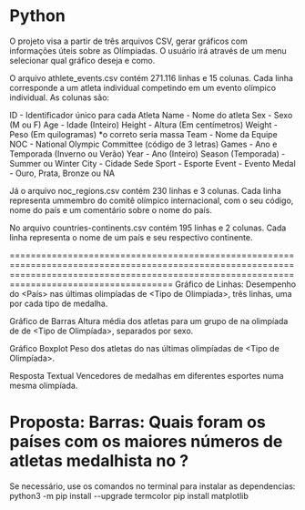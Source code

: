 # Python
O projeto visa a partir de três arquivos CSV, gerar gráficos com informações úteis sobre as Olímpiadas. O usuário irá através de um menu selecionar qual gráfico deseja e como.

O arquivo athlete_events.csv contém 271.116 linhas e 15 colunas. Cada linha corresponde a um atleta individual competindo em um evento olímpico individual. As colunas são:

ID - Identificador único para cada Atleta
Name - Nome do atleta
Sex - Sexo (M ou F)
Age - Idade (Inteiro)
Height - Altura (Em centímetros)
Weight - Peso (Em quilogramas) *o correto seria massa
Team - Nome da Equipe
NOC - National Olympic Committee (código de 3 letras)
Games - Ano e Temporada (Inverno ou Verão)
Year - Ano (Inteiro)
Season (Temporada) - Summer ou Winter
City - Cidade Sede
Sport - Esporte
Event - Evento
Medal - Ouro, Prata, Bronze ou NA

Já o arquivo noc_regions.csv contém 230 linhas e 3 colunas. Cada linha representa ummembro do comitê olímpico internacional, com o seu código, nome do país e um comentário sobre o nome do país.

No arquivo countries-continents.csv contém 195 linhas e 2 colunas. Cada linha representa o
nome de um país e seu respectivo continente.

=================================================================================================================================================================================================
Gráfico de Linhas:
  Desempenho do <País> nas últimas <X> olimpíadas de <Tipo de Olimpíada>, três
linhas, uma por cada tipo de medalha.

Gráfico de Barras
  Altura média dos atletas para um grupo de <Esportes> na olimpíada de <Ano>
de <Tipo de Olimpíada>, separados por sexo.

Gráfico Boxplot
  Peso dos atletas do <Esporte> nas últimas <X> olimpíadas de <Tipo de
Olimpíada>.

Resposta Textual
  Vencedores de medalhas em diferentes esportes numa mesma olimpíada.

Proposta:
  Barras: Quais foram os <X> países com os maiores números de atletas medalhista no <ano> ? 
=================================================================================================================================================================================================
Se necessário, use os comandos no terminal para instalar as dependencias:
  python3 -m pip install --upgrade termcolor
  pip install matplotlib
